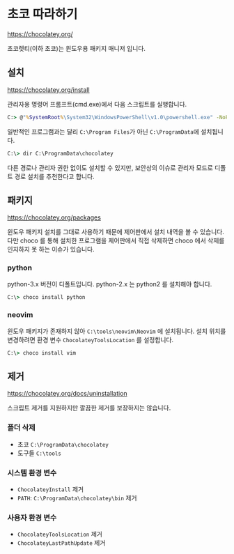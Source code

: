 # 초코 따라하기

<https://chocolatey.org/>

초코렛티(이하 초코)는 윈도우용 패키지 매니저 입니다.

## 설치

<https://chocolatey.org/install>

관리자용 명령어 프롬프트(cmd.exe)에서 다음 스크립트를 실행합니다.

```bat
C:> @"%SystemRoot%\System32\WindowsPowerShell\v1.0\powershell.exe" -NoProfile -InputFormat None -ExecutionPolicy Bypass -Command "iex ((New-Object System.Net.WebClient).DownloadString('https://chocolatey.org/install.ps1'))" && SET "PATH=%PATH%;%ALLUSERSPROFILE%\chocolatey\bin"
```

일반적인 프로그램과는 달리 `C:\Program Files`가 아닌 `C:\ProgramData`에 설치됩니다.

```bat
C:\> dir C:\ProgramData\chocolatey
```

다른 경로나 관리자 권한 없이도 설치할 수 있지만, 보안상의 이슈로 관리자 모드로 디폴트 경로 설치를 추천한다고 합니다.


## 패키지

<https://chocolatey.org/packages>

윈도우 패키지 설치를 그대로 사용하기 때문에 제어판에서 설치 내역을 볼 수 있습니다. 다만 choco 를 통해 설치한 프로그램을 제어판에서 직접 삭제하면 choco 에서 삭제를 인지하지 못 하는 이슈가 있습니다.

### python

python-3.x 버전이 디폴트입니다. python-2.x 는 python2 를 설치해야 합니다.

```bat
C:\> choco install python
```

### neovim

윈도우 패키지가 존재하지 않아 `C:\tools\neovim\Neovim` 에 설치됩니다. 설치 위치를 변경하려면 환경 변수 `ChocolateyToolsLocation` 를 설정합니다.

```bat
C:\> choco install vim
```

## 제거 

<https://chocolatey.org/docs/uninstallation>

스크립트 제거를 지원하지만 깔끔한 제거를 보장하지는 않습니다.

### 폴더 삭제

* 초코 `C:\ProgramData\chocolatey`
* 도구들 `C:\tools`

### 시스템 환경 변수

* `ChocolateyInstall` 제거
* `PATH`: `C:\ProgramData\chocolatey\bin` 제거

### 사용자 환경 변수 

* `ChocolateyToolsLocation` 제거
* `ChocolateyLastPathUpdate` 제거
